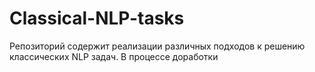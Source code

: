 # Classical-NLP-tasks
Репозиторий содержит реализации различных подходов к решению классических NLP задач. В процессе доработки
